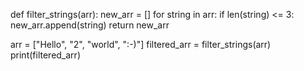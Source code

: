 def filter_strings(arr):
    new_arr = []
    for string in arr:
        if len(string) <= 3:
            new_arr.append(string)
    return new_arr

arr = ["Hello", "2", "world", ":-)"]
filtered_arr = filter_strings(arr)
print(filtered_arr)
